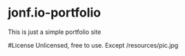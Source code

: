 # jonf.io-portfolio
This is just a simple portfolio site

#License
Unlicensed, free to use.
Except /resources/pic.jpg
